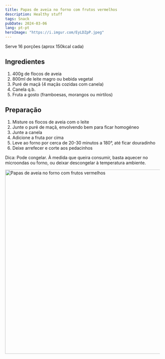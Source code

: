 ```yaml
---
title: Papas de aveia no forno com frutos vermelhos
description: Healthy stuff
tags: Snack
pubDate: 2024-03-06
lang: pt-pt
heroImage: "https://i.imgur.com/EyLDZpP.jpeg"
---
```


Serve 16 porções (aprox 150kcal cada)

## Ingredientes

1. 400g de flocos de aveia
2. 800ml de leite magro ou bebida vegetal
3. Puré de maçã (4 maçãs cozidas com canela)
4. Canela q.b.
5. Fruta a gosto (framboesas, morangos ou mirtilos)

## Preparação

1. Misture os flocos de aveia com o leite
2. Junte o puré de maçã, envolvendo bem para ficar homogéneo
3. Junte a canela
4. Adicione a fruta por cima
5. Leve ao forno por cerca de 20-30 minutos a 180°, até ficar douradinho
6. Deixe arrefecer e corte aos pedacinhos

Dica: Pode congelar. À medida que queira consumir, basta aquecer no microondas ou forno, ou deixar descongelar à temperatura ambiente.

<img src="https://i.imgur.com/EyLDZpP.jpeg" alt="Papas de aveia no forno com frutos vermelhos" width="600">
